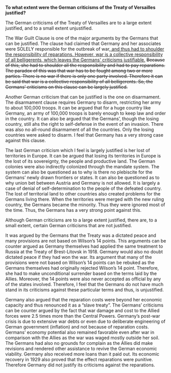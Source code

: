 <!--
	{
		"title": "German criticism of the Treaty of Versailles",
		"date": "2008-01-06",

		"first_draft": "2006",
		"first_publication": "2008-01-06",
		"edited": "2010-01-31",
		"notes": "Written as part of school history module",

		"tags": "history, essay",
		"category": "history",
		"slug": ""
	}
-->

**To what extent were the German criticisms of the Treaty of Versailles justified?**

The German criticisms of the Treaty of Versailles are to a large extent justified, and to a small extent unjustified.

The War Guilt Clause is one of the major arguments by the Germans that can be justified. The clause had claimed that Germany and her associates were SOLELY responsible for the outbreak of war,<ins datetime="2010-01-31T06:53:10+00:00"> and thus had to shoulder the responsibility of reparations. However, war is a collective responsibility of all belligerents, which leaves the Germans' criticisms justifiable.</ins> <del datetime="2010-01-31T06:53:10+00:00">Because of this, she had to shoulder all the responsibility and had to pay reparations. The paradox of this was that war has to be fought among two or more parties. There is no war if there is only one party involved. Therefore it can be said that war is a collective responsibility of all belligerents. So, the Germans’ criticisms on this clause can be largely justified.</del>

<!--more-->

Another German criticism that can be justified is the one on disarmament. The disarmament clause requires Germany to disarm, restricting her army to about 100,000 troops. It can be argued that for a huge country like Germany, an army of 100,000 troops is barely enough to keep law and order in the country. It can also be argued that the Germans’, though the losing country, still ahs the right to self-defense in the event of an invasion. There was also no all-round disarmament of all the countries. Only the losing countries were asked to disarm. I feel that Germany has a very strong case against this clause.

The last German criticism which I feel is largely justified is her lost of territories in Europe. It can be argued that losing its territories in Europe is the lost of its sovereignty, the people and productive land. The German colonies were also indirectly colonized through the mandate system. The system can also be questioned as to why is there no plebiscite for the Germans’ newly drawn frontiers or states. It can also be questioned as to why union bet between Austria and Germany is not allowed. It is largely a case of denial of self-determination to the people of the defeated country. The lost of territorial land to other countries also created problems for the Germans living there. When the territories were merged with the new ruling country, the Germans became the minority. Thus they were ignored most of the time. Thus, the Germans has a very strong point against this.

Although German criticisms are to a large extent justified, there are, to a small extent, certain German criticisms that are not justified.

It was argued by the Germans that the Treaty was a dictated peace and many provisions are not based on Wilson’s 14 points. This arguments can be counter argued as Germany themselves had applied the same treatment to Russia at the Treaty of Brest-Litovsk in 1918. Germany would also no doubt dictated peace if they had won the war. Its argument that many of the provisions were not based on Wilson’s 14 points can be rebuked as the Germans themselves had originally rejected Wilson’s 14 point. Therefore, she had to make unconditional surrender based on the terms laid by the Allies. Moreover, the 14 points were also never accepted as official by any of the states involved. Therefore, I feel that the Germans do not have much stand in its criticisms against these particular terms and thus, is unjustified.

Germany also argued that the reparation costs were beyond her economic capacity and thus renounced it as a “slave treaty”. The Germans’ criticisms can be counter argued by the fact that war damage and cost to the Allied forces were 2.5 times more than the Central Powers. Germany’s post-war crisis is due to extensive war debts or even due to deliberate engineering of German government (inflation) and not because of reparation costs. Germans’ economy potential also remained favorable even after war in comparison with the Allies as the war was waged mostly outside her soil. The Germans had also no grounds for complain as the Allies did make revisions and rendered other assistance to revive the German economic viability. Germany also received more loans than it paid out. Its economic recovery in 1929 also proved that the effect reparations were punitive. Therefore Germany did not justify its criticisms against the reparations.
